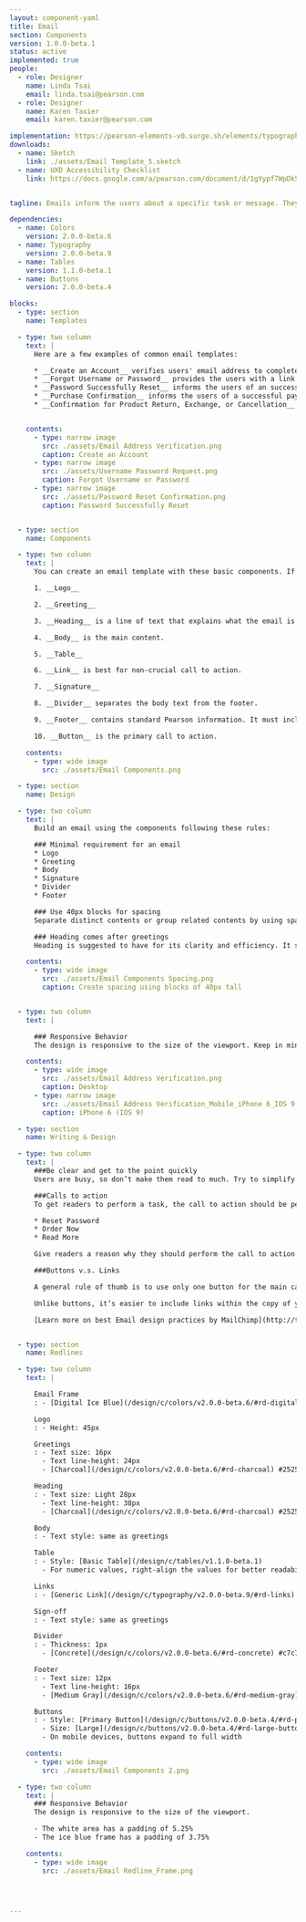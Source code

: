 ```yaml
---
layout: component-yaml
title: Email
section: Components
version: 1.0.0-beta.1
status: active
implemented: true
people:
  - role: Designer
    name: Linda Tsai
    email: linda.tsai@pearson.com
  - role: Designer
    name: Karen Taxier
    email: karen.taxier@pearson.com

implementation: https://pearson-elements-v0.surge.sh/elements/typography/
downloads:
  - name: Sketch
    link: ./assets/Email Template_5.sketch
  - name: UXD Accessibility Checklist
    link: https://docs.google.com/a/pearson.com/document/d/1gYypf7WpDkSSMsB29Qa9woJLdPsiwGIZ-u0LrH650Vs/edit?usp=sharing


tagline: Emails inform the users about a specific task or message. They may contain critical information, require decisions, or involve multiple tasks.

dependencies:
  - name: Colors
    version: 2.0.0-beta.6
  - name: Typography
    version: 2.0.0-beta.9
  - name: Tables
    version: 1.1.0-beta.1
  - name: Buttons
    version: 2.0.0-beta.4

blocks:
  - type: section
    name: Templates

  - type: two column
    text: |
      Here are a few examples of common email templates:

      * __Create an Account__ verifies users' email address to complete the account creation process.
      * __Forgot Username or Password__ provides the users with a link to reset the credentials.
      * __Password Successfully Reset__ informs the users of an successful password reset.
      * __Purchase Confirmation__ informs the users of a successful payment transaction other details.
      * __Confirmation for Product Return, Exchange, or Cancellation__


    contents:
      - type: narrow image
        src: ./assets/Email Address Verification.png
        caption: Create an Account
      - type: narrow image
        src: ./assets/Username Password Request.png
        caption: Forgot Username or Password
      - type: narrow image
        src: ./assets/Password Reset Confirmation.png
        caption: Password Successfully Reset


  - type: section
    name: Components

  - type: two column
    text: |
      You can create an email template with these basic components. If there is something that's not defined here, feel free to contact Linda Tsai (linda.tsai@pearson.com).

      1. __Logo__

      2. __Greeting__

      3. __Heading__ is a line of text that explains what the email is about.

      4. __Body__ is the main content.

      5. __Table__

      6. __Link__ is best for non-crucial call to action.

      7. __Signature__

      8. __Divider__ separates the body text from the footer.

      9. __Footer__ contains standard Pearson information. It must include customer support information and copyright text.

      10. __Button__ is the primary call to action.

    contents:
      - type: wide image
        src: ./assets/Email Components.png

  - type: section
    name: Design

  - type: two column
    text: |
      Build an email using the components following these rules:

      ### Minimal requirement for an email
      * Logo
      * Greeting
      * Body
      * Signature
      * Divider
      * Footer

      ### Use 40px blocks for spacing
      Separate distinct contents or group related contents by using spacing of multiples of 40px. See the illustration on the left for example.

      ### Heading comes after greetings
      Heading is suggested to have for its clarity and efficiency. It should come after the greetings, but you may break this rule if there is legitimate design reasons. For example, in the Email Verification template, heading comes prior to the greetings in order to have a more natural reading flow.

    contents:
      - type: wide image
        src: ./assets/Email Components Spacing.png
        caption: Create spacing using blocks of 40px tall


  - type: two column
    text: |

      ### Responsive Behavior
      The design is responsive to the size of the viewport. Keep in mind that media query doesn’t work for all clients, so you should design as if there is no breakpoints.The ice blue border grows proportionally to the content width. See [redlines](/design/c/email/beta/#redlines) for more details.

    contents:
      - type: wide image
        src: ./assets/Email Address Verification.png
        caption: Desktop
      - type: narrow image
        src: ./assets/Email Address Verification_Mobile_iPhone 6_IOS 9.png
        caption: iPhone 6 (IOS 9)

  - type: section
    name: Writing & Design

  - type: two column
    text: |
      ###Be clear and get to the point quickly
      Users are busy, so don’t make them read to much. Try to simplify the information to reduce cognitive load so to help users focus on the message and tasks.

      ###Calls to action
      To get readers to perform a task, the call to action should be persuasive. It should be more descriptive than “click here”. Start with command verbs to clarify what clicking a link or button will get to. For example:

      * Reset Password
      * Order Now
      * Read More

      Give readers a reason why they should perform the call to action. It’s helpful to explain the benefit of taking the action or give a sense of urgency.

      ###Buttons v.s. Links

      A general rule of thumb is to use only one button for the main call to action so it is clear to the users what they should do.

      Unlike buttons, it’s easier to include links within the copy of your email so it doesn’t cause an abrupt halt. However, that makes links easy to miss. An easy way to do that is to lengthen the number of words covered in a link. Besides, use meaningful description for the link text instead of the URL.

      [Learn more on best Email design practices by MailChimp](http://templates.mailchimp.com/design/)


  - type: section
    name: Redlines

  - type: two column
    text: |

      Email Frame
      : - [Digital Ice Blue](/design/c/colors/v2.0.0-beta.6/#rd-digital-pearson-blue) #d6ebe8

      Logo
      : - Height: 45px

      Greetings
      : - Text size: 16px
        - Text line-height: 24px
        - [Charcoal](/design/c/colors/v2.0.0-beta.6/#rd-charcoal) #252525

      Heading
      : - Text size: Light 28px
        - Text line-height: 38px
        - [Charcoal](/design/c/colors/v2.0.0-beta.6/#rd-charcoal) #252525

      Body
      : - Text style: same as greetings

      Table
      : - Style: [Basic Table](/design/c/tables/v1.1.0-beta.1)
        - For numeric values, right-align the values for better readability

      Links
      : - [Generic Link](/design/c/typography/v2.0.0-beta.9/#rd-links)

      Sign-off
      : - Text style: same as greetings

      Divider
      : - Thickness: 1px
        - [Concrete](/design/c/colors/v2.0.0-beta.6/#rd-concrete) #c7c7c7

      Footer
      : - Text size: 12px
        - Text line-height: 16px
        - [Medium Gray](/design/c/colors/v2.0.0-beta.6/#rd-medium-gray) #6A7070

      Buttons
      : - Style: [Primary Button](/design/c/buttons/v2.0.0-beta.4/#rd-primary-button)
        - Size: [Large](/design/c/buttons/v2.0.0-beta.4/#rd-large-button)
        - On mobile devices, buttons expand to full width

    contents:
      - type: wide image
        src: ./assets/Email Components 2.png

  - type: two column
    text: |
      ### Responsive Behavior
      The design is responsive to the size of the viewport.

      - The white area has a padding of 5.25%
      - The ice blue frame has a padding of 3.75%

    contents:
      - type: wide image
        src: ./assets/Email Redline_Frame.png




---
```

